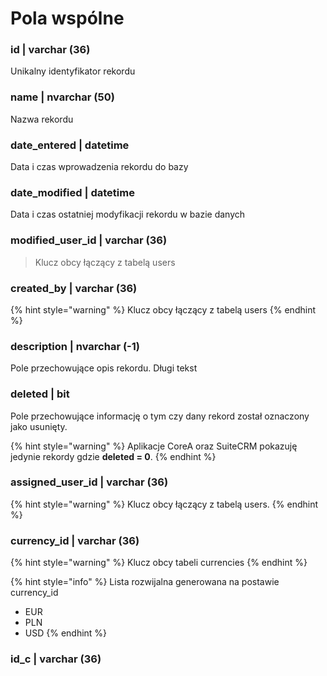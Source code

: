 # Pola wspólne

### id \| varchar \(36\) 

Unikalny identyfikator rekordu

### name \| nvarchar \(50\) 

Nazwa rekordu

### date\_entered \| datetime 

Data i czas wprowadzenia rekordu do bazy

### date\_modified \| datetime 

Data i czas ostatniej modyfikacji rekordu w bazie danych

### modified\_user\_id \| varchar \(36\) 

> Klucz obcy łączący z tabelą users

### created\_by \| varchar \(36\) 

{% hint style="warning" %}
Klucz obcy łączący z tabelą users
{% endhint %}

### description \| nvarchar \(-1\) 

Pole przechowujące opis rekordu. Długi tekst

### deleted \| bit  

Pole przechowujące informację o tym czy dany rekord został oznaczony jako usunięty. 

{% hint style="warning" %}
Aplikacje CoreA oraz SuiteCRM pokazuję jedynie rekordy gdzie **deleted  = 0**.
{% endhint %}

### assigned\_user\_id \| varchar \(36\) 

{% hint style="warning" %}
Klucz obcy łączący z tabelą users.
{% endhint %}

### currency\_id \| varchar \(36\) 

{% hint style="warning" %}
Klucz obcy tabeli currencies
{% endhint %}

{% hint style="info" %}
Lista rozwijalna generowana na postawie currency\_id

* EUR
* PLN
* USD
{% endhint %}

### id\_c \| varchar \(36\) 

